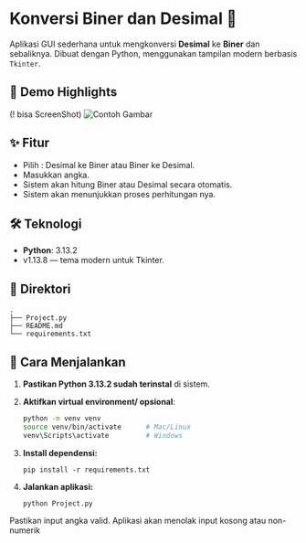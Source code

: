 # Konversi Biner dan Desimal 🧮
Aplikasi GUI sederhana untuk mengkonversi **Desimal** ke **Biner** dan sebaliknya. Dibuat dengan Python, menggunakan tampilan modern berbasis `Tkinter`.

## 📸 Demo Highlights

(! bisa ScreenShot)
![Contoh Gambar]()

## ✨ Fitur
- Pilih : Desimal ke Biner atau Biner ke Desimal.
- Masukkan angka.
- Sistem akan hitung Biner atau Desimal secara otomatis.
- Sistem akan menunjukkan proses perhitungan nya.

## 🛠 Teknologi

- **Python**: 3.13.2
- v1.13.8 — tema modern untuk Tkinter.

## 📂 Direktori
```
.
├── Project.py
├── README.md
└── requirements.txt
```

## 🚀 Cara Menjalankan

1. **Pastikan Python 3.13.2 sudah terinstal** di sistem.
2. **Aktifkan virtual environment/ opsional**:
   ```bash
   python -m venv venv
   source venv/bin/activate      # Mac/Linux
   venv\Scripts\activate         # Windows

3. **Install dependensi:**
    ```
    pip install -r requirements.txt
    ```

4. **Jalankan aplikasi:**
    ```
    python Project.py
    ```

Pastikan input angka valid. Aplikasi akan menolak input kosong atau non-numerik